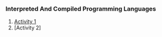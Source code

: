 ### **Interpreted And Compiled Programming Languages**


1. [ Activity 1 ](core-code-from-scratch/Week1/A-1.md) 
2. [Activity 2] 

